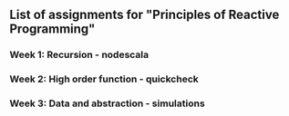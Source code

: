 ## List of assignments for "Principles of Reactive Programming"

### Week 1: Recursion - nodescala

### Week 2: High order function - quickcheck

### Week 3: Data and abstraction - simulations
